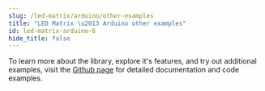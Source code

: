 ```yaml
---
slug: /led-matrix/arduino/other-examples
title: "LED Matrix \u2013 Arduino other examples"
id: led-matrix-arduino-6
hide_title: false
---
```

To learn more about the library, explore it's features, and try out additional examples, visit the [Github page](https://github.com/SolderedElectronics/Soldered-8x8-MAX7219-LED-Matrix-Arduino-Library) for detailed documentation and code examples.